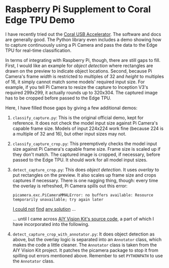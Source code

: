 # Raspberry Pi Supplement to Coral Edge TPU Demo

I have recently tried out the [Coral USB
Accelerator](https://coral.withgoogle.com/tutorials/accelerator/). The software
and docs are generally good. The Python library even includes a demo showing how
to capture continuously using a Pi Camera and pass the data to the Edge TPU for
real-time classification.

In terms of integrating with Raspberry Pi, though, there are still gaps to fill.
First, I would like an example for *object detection* where rectangles are drawn
on the preview to indicate object locations. Second, because Pi Camera's frame
*width* is restricted to multiples of 32 and *height* to multiples of 16, it
simply cannot match some models' required input size. For example, if you tell
Pi Camera to resize the capture to Inception V3's required 299x299, it actually
rounds up to 320x304. The captured image has to be cropped before passed to the
Edge TPU.

Here, I have filled those gaps by giving a few additional demos:

1. `classify_capture.py`: This is the original official demo, kept for
reference. It does not check the model input size against Pi Camera's capable
frame size. Models of input 224x224 work fine (because 224 is a multiple of 32
and 16), but other input sizes may not.

2. `classify_capture_crop.py`: This preemptively checks the model input size
against Pi Camera's capable frame size. Frame size is scaled up if they don't
match. The captured image is cropped, if necessary, before passed to the Edge
TPU. It should work for all model input sizes.

3. `detect_capture_crop.py`: This does *object detection*. It uses *overlay* to
put rectangles on the preview. It also scales up frame size and crops captures
if necessary. There is one nagging thing, though: every time the overlay is
refreshed, Pi Camera spills out this error:

    ```
    picamera.exc.PiCameraMMALError: no buffers available: Resource temporarily unavailable; try again later
    ```

    [I could not](https://github.com/waveform80/picamera/issues/448)
    [find](https://github.com/waveform80/picamera/issues/320)
    [any solution](https://github.com/waveform80/picamera/issues/393) ...

    ... until I came across [AIY Vision Kit's source code](https://github.com/google/aiyprojects-raspbian),
    a part of which I have incorporated into the following.

4. `detect_capture_crop_with_annotator.py`: It does object detection as above,
   but the overlay logic is separated into an `Annotator` class, which makes the
   code a little cleaner. The `Annotator` class is taken from the AIY Vision Kit
   project. It patches the picamera package to stop it from spilling out errors
   mentioned above. Remember to set `PYTHONPATH` to use the `Annotator` class.

